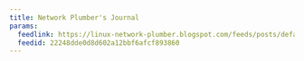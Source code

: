 ```yaml
---
title: Network Plumber's Journal
params:
  feedlink: https://linux-network-plumber.blogspot.com/feeds/posts/default
  feedid: 22248dde0d8d602a12bbf6afcf893860
---
```


